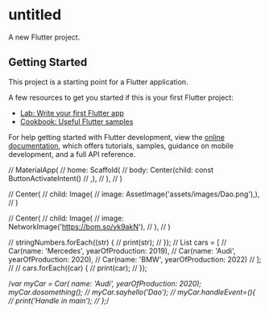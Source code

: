 # untitled

A new Flutter project.

## Getting Started

This project is a starting point for a Flutter application.

A few resources to get you started if this is your first Flutter project:

- [Lab: Write your first Flutter app](https://docs.flutter.dev/get-started/codelab)
- [Cookbook: Useful Flutter samples](https://docs.flutter.dev/cookbook)

For help getting started with Flutter development, view the
[online documentation](https://docs.flutter.dev/), which offers tutorials,
samples, guidance on mobile development, and a full API reference.

// MaterialApp(
//   home: Scaffold(
//     body: Center(child: const ButtonActivateIntent()
//       ,),
//   ),
// )

// Center(
//  child: Image(
//   image: AssetImage('assets/images/Dao.png'),),
// )

// Center(
//      child:  Image(
//      image: NetworkImage('https://bom.so/yk9akN'),
//  ),
//  )

// stringNumbers.forEach((str) {
//   print(str);
// });
// List<Car> cars = <Car>[
// Car(name: 'Mercedes', yearOfProduction: 2019),
// Car(name: 'Audi', yearOfProduction:  2020),
// Car(name: 'BMW', yearOfProduction: 2022)
// ];
//
// cars.forEach((car) {
//   print(car);
// });

/*var myCar = Car(
name: 'Audi',
yearOfProduction: 2020);
myCar.dosomething();
// myCar.sayhello('Dao');
// myCar.handleEvent=(){
//       print('Handle in main');
// };*/

